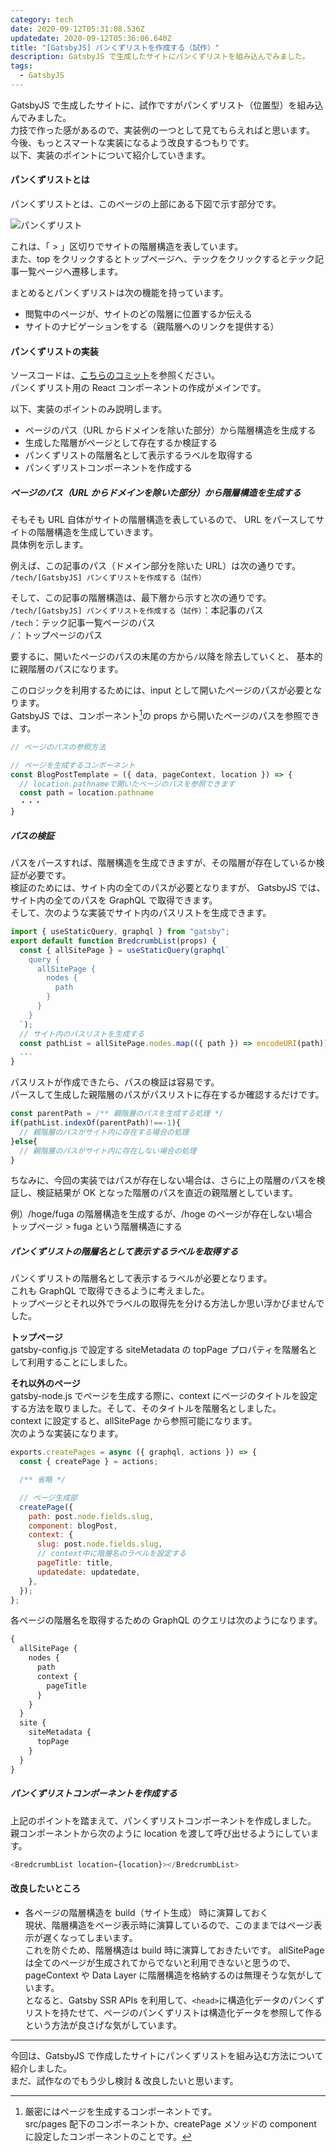 ```yaml
---
category: tech
date: 2020-09-12T05:31:08.536Z
updatedate: 2020-09-12T05:36:06.640Z
title: "[GatsbyJS] パンくずリストを作成する（試作）"
description: GatsbyJS で生成したサイトにパンくずリストを組み込んでみました。
tags:
  - GatsbyJS
---
```

GatsbyJS で生成したサイトに、試作ですがパンくずリスト（位置型）を組み込んでみました。  
力技で作った感があるので、実装例の一つとして見てもらえればと思います。  
今後、もっとスマートな実装になるよう改良するつもりです。  
以下、実装のポイントについて紹介していきます。

#### パンくずリストとは

パンくずリストとは、このページの上部にある下図で示す部分です。

![パンくずリスト](/media/gatsbyjs-bredcrumblist-intro.jpg)

これは、「 > 」区切りでサイトの階層構造を表しています。  
また、top をクリックするとトップページへ、テックをクリックするとテック記事一覧ページへ遷移します。

まとめるとパンくずリストは次の機能を持っています。

- 閲覧中のページが、サイトのどの階層に位置するか伝える
- サイトのナビゲーションをする（親階層へのリンクを提供する）

#### パンくずリストの実装

ソースコードは、[こちらのコミット](https://github.com/jiri3/kotsu2to/commit/c84f4cb39dd2c7403f54a2032ac9650164609af6)を参照ください。  
パンくずリスト用の React コンポーネントの作成がメインです。

以下、実装のポイントのみ説明します。

- ページのパス（URL からドメインを除いた部分）から階層構造を生成する
- 生成した階層がページとして存在するか検証する
- パンくずリストの階層名として表示するラベルを取得する
- パンくずリストコンポーネントを作成する

##### ページのパス（URL からドメインを除いた部分）から階層構造を生成する

そもそも URL 自体がサイトの階層構造を表しているので、
URL をパースしてサイトの階層構造を生成していきます。  
具体例を示します。

例えば、この記事のパス（ドメイン部分を除いた URL）は次の通りです。  
`/tech/[GatsbyJS] パンくずリストを作成する（試作）`

そして、この記事の階層構造は、最下層から示すと次の通りです。  
`/tech/[GatsbyJS] パンくずリストを作成する（試作）`：本記事のパス  
`/tech`：テック記事一覧ページのパス  
`/`：トップページのパス

要するに、開いたページのパスの末尾の方から`/`以降を除去していくと、
基本的に親階層のパスになります。

このロジックを利用するためには、input として開いたページのパスが必要となります。  
GatsbyJS では、コンポーネント[^1]の props から開いたページのパスを参照できます。

```javascript
// ページのパスの参照方法

// ページを生成するコンポーネント
const BlogPostTemplate = ({ data, pageContext, location }) => {
  // location.pathnameで開いたページのパスを参照できます
  const path = location.pathname
  ・・・
}
```

##### パスの検証

パスをパースすれば、階層構造を生成できますが、その階層が存在しているか検証が必要です。  
検証のためには、サイト内の全てのパスが必要となりますが、
GatsbyJS では、サイト内の全てのパスを GraphQL で取得できます。  
そして、次のような実装でサイト内のパスリストを生成できます。

```javascript
import { useStaticQuery, graphql } from "gatsby";
export default function BredcrumbList(props) {
  const { allSitePage } = useStaticQuery(graphql`
    query {
      allSitePage {
        nodes {
          path
        }
      }
    }
  `);
  // サイト内のパスリストを生成する
  const pathList = allSitePage.nodes.map(({ path }) => encodeURI(path));
  ...
}
```

パスリストが作成できたら、パスの検証は容易です。  
パースして生成した親階層のパスがパスリストに存在するか確認するだけです。

```javascript
const parentPath = /** 親階層のパスを生成する処理 */
if(pathList.indexOf(parentPath)!==-1){
  // 親階層のパスがサイト内に存在する場合の処理
}else{
  // 親階層のパスがサイト内に存在しない場合の処理
}
```

ちなみに、今回の実装ではパスが存在しない場合は、さらに上の階層のパスを検証し、検証結果が OK となった階層のパスを直近の親階層としています。

例）/hoge/fuga の階層構造を生成するが、/hoge のページが存在しない場合  
トップページ > fuga という階層構造にする

##### パンくずリストの階層名として表示するラベルを取得する

パンくずリストの階層名として表示するラベルが必要となります。  
これも GraphQL で取得できるように考えました。  
トップページとそれ以外でラベルの取得先を分ける方法しか思い浮かびませんでした。

**トップページ**  
gatsby-config.js で設定する siteMetadata の topPage プロパティを階層名として利用することにしました。

**それ以外のページ**  
gatsby-node.js でページを生成する際に、context にページのタイトルを設定する方法を取りました。そして、そのタイトルを階層名としました。  
context に設定すると、allSitePage から参照可能になります。  
次のような実装になります。

```javascript
exports.createPages = async ({ graphql, actions }) => {
  const { createPage } = actions;

  /** 省略 */

  // ページ生成部
  createPage({
    path: post.node.fields.slug,
    component: blogPost,
    context: {
      slug: post.node.fields.slug,
      // context中に階層名のラベルを設定する
      pageTitle: title,
      updatedate: updatedate,
    },
  });
};
```

各ページの階層名を取得するための GraphQL のクエリは次のようになります。

```javascript
{
  allSitePage {
    nodes {
      path
      context {
        pageTitle
      }
    }
  }
  site {
    siteMetadata {
      topPage
    }
  }
}
```

##### パンくずリストコンポーネントを作成する

上記のポイントを踏まえて、パンくずリストコンポーネントを作成しました。  
親コンポーネントから次のように location を渡して呼び出せるようにしています。

```javascript
<BredcrumbList location={location}></BredcrumbList>
```

#### 改良したいところ

- 各ページの階層構造を build（サイト生成） 時に演算しておく  
  現状、階層構造をページ表示時に演算しているので、このままではページ表示が遅くなってしまいます。  
  これを防ぐため、階層構造は build 時に演算しておきたいです。
  allSitePage は全てのページが生成されてからでないと利用できないと思うので、
  pageContext や Data Layer に階層構造を格納するのは無理そうな気がしています。  
  となると、Gatsby SSR APIs を利用して、`<head>`に構造化データのパンくずリストを持たせて、ページのパンくずリストは構造化データを参照して作るという方法が良さげな気がしています。

---

今回は、GatsbyJS で作成したサイトにパンくずリストを組み込む方法について紹介しました。  
まだ、試作なのでもう少し検討 & 改良したいと思います。

[^1]: 厳密にはページを生成するコンポーネントです。  
src/pages 配下のコンポーネントか、createPage メソッドの component に設定したコンポーネントのことです。